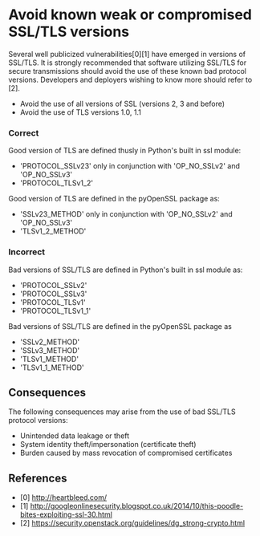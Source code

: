 Avoid known weak or compromised SSL/TLS versions
=====================
Several well publicized vulnerabilities[0][1] have emerged in versions of
SSL/TLS. It is strongly recommended that software utilizing SSL/TLS for secure
transmissions should avoid the use of these known bad protocol versions.
Developers and deployers wishing to know more should refer to [2].

* Avoid the use of all versions of SSL (versions 2, 3 and before)
* Avoid the use of TLS versions 1.0, 1.1

### Correct
Good version of TLS are defined thusly in Python's built in ssl module:
- 'PROTOCOL_SSLv23' only in conjunction with 'OP_NO_SSLv2' and 'OP_NO_SSLv3'
- 'PROTOCOL_TLSv1_2'

Good version of TLS are defined in the pyOpenSSL package as:
- 'SSLv23_METHOD' only in conjunction with 'OP_NO_SSLv2' and 'OP_NO_SSLv3'
- 'TLSv1_2_METHOD'

### Incorrect
Bad versions of SSL/TLS are defined in Python's built in ssl module as:
- 'PROTOCOL_SSLv2'
- 'PROTOCOL_SSLv3'
- 'PROTOCOL_TLSv1'
- 'PROTOCOL_TLSv1_1'

Bad versions of SSL/TLS are defined in the pyOpenSSL package as
- 'SSLv2_METHOD'
- 'SSLv3_METHOD'
- 'TLSv1_METHOD'
- 'TLSv1_1_METHOD'

## Consequences
The following consequences may arise from the use of bad SSL/TLS protocol
versions:

* Unintended data leakage or theft
* System identity theft/impersonation (certificate theft)
* Burden caused by mass revocation of compromised certificates

## References
* [0] http://heartbleed.com/
* [1] http://googleonlinesecurity.blogspot.co.uk/2014/10/this-poodle-bites-exploiting-ssl-30.html
* [2] https://security.openstack.org/guidelines/dg_strong-crypto.html
